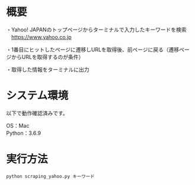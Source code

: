 # 概要

・Yahoo! JAPANのトップページからターミナルで入力したキーワードを検索  
　https://www.yahoo.co.jp

・1番目にヒットしたページに遷移しURLを取得後、前ページに戻る（遷移ページからURLを取得するのが条件）

・取得した情報をターミナルに出力


# システム環境

以下で動作確認済みです。

OS：Mac  
Python：3.6.9


# 実行方法

```
python scraping_yahoo.py キーワード
```
